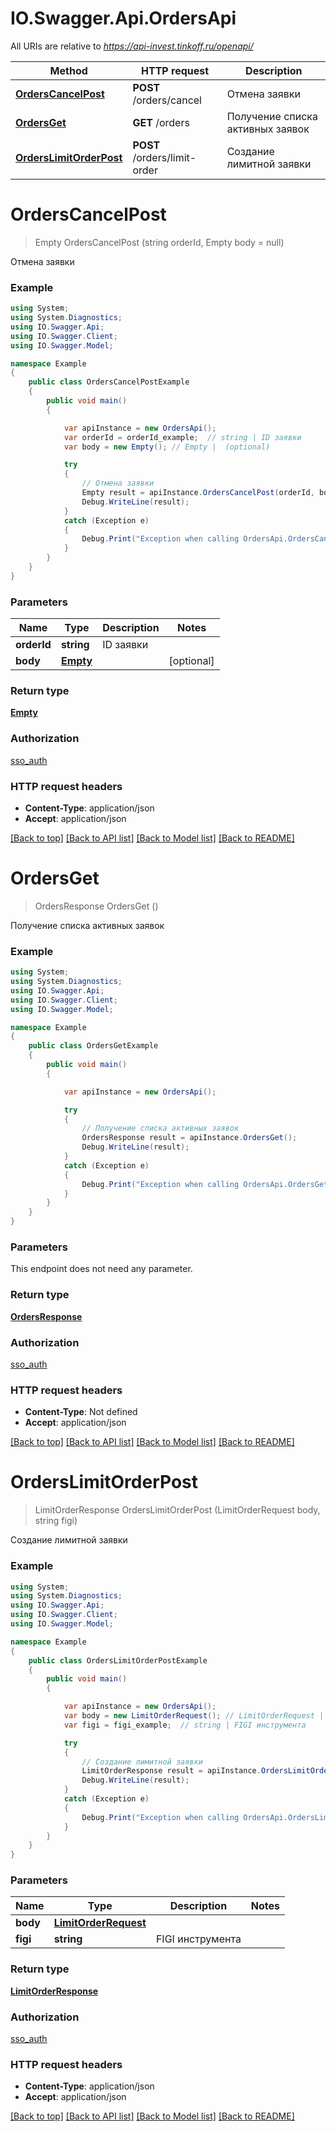 # IO.Swagger.Api.OrdersApi

All URIs are relative to *https://api-invest.tinkoff.ru/openapi/*

Method | HTTP request | Description
------------- | ------------- | -------------
[**OrdersCancelPost**](OrdersApi.md#orderscancelpost) | **POST** /orders/cancel | Отмена заявки
[**OrdersGet**](OrdersApi.md#ordersget) | **GET** /orders | Получение списка активных заявок
[**OrdersLimitOrderPost**](OrdersApi.md#orderslimitorderpost) | **POST** /orders/limit-order | Создание лимитной заявки

<a name="orderscancelpost"></a>
# **OrdersCancelPost**
> Empty OrdersCancelPost (string orderId, Empty body = null)

Отмена заявки

### Example
```csharp
using System;
using System.Diagnostics;
using IO.Swagger.Api;
using IO.Swagger.Client;
using IO.Swagger.Model;

namespace Example
{
    public class OrdersCancelPostExample
    {
        public void main()
        {

            var apiInstance = new OrdersApi();
            var orderId = orderId_example;  // string | ID заявки
            var body = new Empty(); // Empty |  (optional) 

            try
            {
                // Отмена заявки
                Empty result = apiInstance.OrdersCancelPost(orderId, body);
                Debug.WriteLine(result);
            }
            catch (Exception e)
            {
                Debug.Print("Exception when calling OrdersApi.OrdersCancelPost: " + e.Message );
            }
        }
    }
}
```

### Parameters

Name | Type | Description  | Notes
------------- | ------------- | ------------- | -------------
 **orderId** | **string**| ID заявки | 
 **body** | [**Empty**](Empty.md)|  | [optional] 

### Return type

[**Empty**](Empty.md)

### Authorization

[sso_auth](../README.md#sso_auth)

### HTTP request headers

 - **Content-Type**: application/json
 - **Accept**: application/json

[[Back to top]](#) [[Back to API list]](../README.md#documentation-for-api-endpoints) [[Back to Model list]](../README.md#documentation-for-models) [[Back to README]](../README.md)
<a name="ordersget"></a>
# **OrdersGet**
> OrdersResponse OrdersGet ()

Получение списка активных заявок

### Example
```csharp
using System;
using System.Diagnostics;
using IO.Swagger.Api;
using IO.Swagger.Client;
using IO.Swagger.Model;

namespace Example
{
    public class OrdersGetExample
    {
        public void main()
        {

            var apiInstance = new OrdersApi();

            try
            {
                // Получение списка активных заявок
                OrdersResponse result = apiInstance.OrdersGet();
                Debug.WriteLine(result);
            }
            catch (Exception e)
            {
                Debug.Print("Exception when calling OrdersApi.OrdersGet: " + e.Message );
            }
        }
    }
}
```

### Parameters
This endpoint does not need any parameter.

### Return type

[**OrdersResponse**](OrdersResponse.md)

### Authorization

[sso_auth](../README.md#sso_auth)

### HTTP request headers

 - **Content-Type**: Not defined
 - **Accept**: application/json

[[Back to top]](#) [[Back to API list]](../README.md#documentation-for-api-endpoints) [[Back to Model list]](../README.md#documentation-for-models) [[Back to README]](../README.md)
<a name="orderslimitorderpost"></a>
# **OrdersLimitOrderPost**
> LimitOrderResponse OrdersLimitOrderPost (LimitOrderRequest body, string figi)

Создание лимитной заявки

### Example
```csharp
using System;
using System.Diagnostics;
using IO.Swagger.Api;
using IO.Swagger.Client;
using IO.Swagger.Model;

namespace Example
{
    public class OrdersLimitOrderPostExample
    {
        public void main()
        {

            var apiInstance = new OrdersApi();
            var body = new LimitOrderRequest(); // LimitOrderRequest | 
            var figi = figi_example;  // string | FIGI инструмента

            try
            {
                // Создание лимитной заявки
                LimitOrderResponse result = apiInstance.OrdersLimitOrderPost(body, figi);
                Debug.WriteLine(result);
            }
            catch (Exception e)
            {
                Debug.Print("Exception when calling OrdersApi.OrdersLimitOrderPost: " + e.Message );
            }
        }
    }
}
```

### Parameters

Name | Type | Description  | Notes
------------- | ------------- | ------------- | -------------
 **body** | [**LimitOrderRequest**](LimitOrderRequest.md)|  | 
 **figi** | **string**| FIGI инструмента | 

### Return type

[**LimitOrderResponse**](LimitOrderResponse.md)

### Authorization

[sso_auth](../README.md#sso_auth)

### HTTP request headers

 - **Content-Type**: application/json
 - **Accept**: application/json

[[Back to top]](#) [[Back to API list]](../README.md#documentation-for-api-endpoints) [[Back to Model list]](../README.md#documentation-for-models) [[Back to README]](../README.md)
